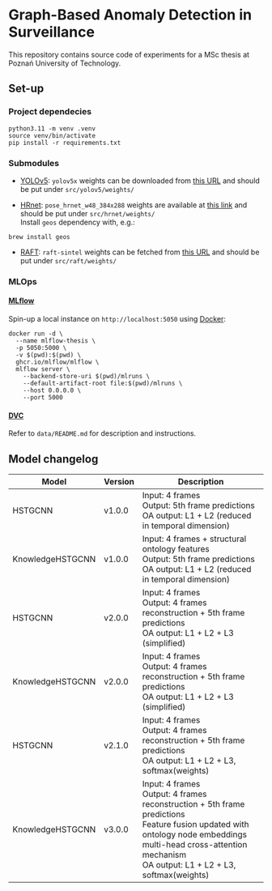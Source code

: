 # Graph-Based Anomaly Detection in Surveillance
This repository contains source code of experiments for a MSc thesis at Poznań University of Technology.

## Set-up
### Project dependecies
```shell
python3.11 -m venv .venv
source venv/bin/activate
pip install -r requirements.txt
```

### Submodules
- [YOLOv5](https://github.com/ultralytics/yolov5): 
`yolov5x` weights can be downloaded from [this URL](https://github.com/ultralytics/yolov5#pretrained-checkpoints) and should be put under `src/yolov5/weights/`

- [HRnet](https://github.com/HRNet/HRNet-Human-Pose-Estimation): 
`pose_hrnet_w48_384x288` weights are available at [this link](https://drive.google.com/drive/folders/1nzM_OBV9LbAEA7HClC0chEyf_7ECDXYA) and should be put under `src/hrnet/weights/`   
Install `geos` dependency with, e.g.:
```shell
brew install geos
```

- [RAFT](https://github.com/princeton-vl/RAFT): 
`raft-sintel` weights can be fetched from [this URL](https://drive.google.com/drive/folders/1sWDsfuZ3Up38EUQt7-JDTT1HcGHuJgvT) and should be put under `src/raft/weights/`

### MLOps
#### [MLflow](https://mlflow.org)
Spin-up a local instance on `http://localhost:5050` using [Docker](https://www.docker.com):
```shell
docker run -d \
  --name mlflow-thesis \
  -p 5050:5000 \
  -v $(pwd):$(pwd) \
  ghcr.io/mlflow/mlflow \
  mlflow server \
    --backend-store-uri $(pwd)/mlruns \
    --default-artifact-root file:$(pwd)/mlruns \
    --host 0.0.0.0 \
    --port 5000
```

#### [DVC](https://dvc.org)
Refer to `data/README.md` for description and instructions.

## Model changelog
| Model            | Version | Description                                                                                                                                                                                                                                    |
|------------------|---------|------------------------------------------------------------------------------------------------------------------------------------------------------------------------------------------------------------------------------------------------|
| HSTGCNN          | v1.0.0  | Input: 4 frames<br>Output: 5th frame predictions<br>OA output: L1 + L2 (reduced in temporal dimension)                                                                                                                                         |
| KnowledgeHSTGCNN | v1.0.0  | Input: 4 frames + structural ontology features<br>Output: 5th frame predictions<br>OA output: L1 + L2 (reduced in temporal dimension)                                                                                                          |
| HSTGCNN          | v2.0.0  | Input: 4 frames<br>Output: 4 frames reconstruction + 5th frame predictions<br>OA output: L1 + L2 + L3 (simplified)                                                                                                                             |
| KnowledgeHSTGCNN | v2.0.0  | Input: 4 frames<br>Output: 4 frames reconstruction + 5th frame predictions<br>OA output: L1 + L2 + L3 (simplified)                                                                                                                             |
| HSTGCNN          | v2.1.0  | Input: 4 frames<br>Output: 4 frames reconstruction + 5th frame predictions<br>OA output: L1 + L2 + L3, softmax(weights)                                                                                                                        |
| KnowledgeHSTGCNN | v3.0.0  | Input: 4 frames<br>Output: 4 frames reconstruction + 5th frame predictions<br>Feature fusion updated with ontology node embeddings multi-head cross-attention mechanism<br>OA output: L1 + L2 + L3, softmax(weights)                           |
